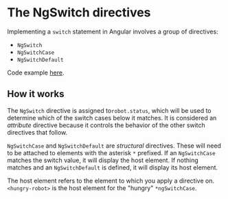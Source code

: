 # The NgSwitch directives

Implementing a `switch` statement in Angular involves a group of directives: 
- `NgSwitch`
- `NgSwitchCase`
- `NgSwitchDefault`

Code example [here](ng-switch.component.html).


## How it works

The `NgSwitch` directive is assigned to`robot.status`, which will be used to determine which of the switch cases below it matches.
It is considered an *attribute* directive because it controls the behavior of the other switch directives that follow.

`NgSwitchCase` and `NgSwitchDefault` are *structural* directives. These will need to be attached to elements with the asterisk `*` prefixed.
If an `NgSwitchCase` matches the switch value, it will display the host element. If nothing matches and an `NgSwitchDefault` is defined, it will display its host element.

The host element refers to the element to which you apply a directive on. 
`<hungry-robot>` is the host element for the "hungry" `*ngSwitchCase`.
